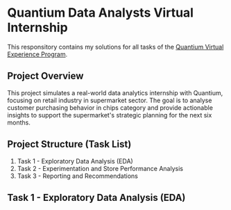 # Quantium Data Analysts Virtual Internship
This responsitory contains my solutions for all tasks of the [Quantium Virtual Experience Program](https://www.theforage.com/simulations/quantium/data-analytics-rqkb). 

## Project Overview
This project simulates a real-world data analytics internship with Quantium, focusing on retail industry in supermarket sector.
The goal is to analyse customer purchasing behavior in chips category and provide actionable insights to support the supermarket's strategic planning for the next six months.

## Project Structure (Task List)
1. Task 1 - Exploratory Data Analysis (EDA)
3. Task 2 - Experimentation and Store Performance Analysis
4. Task 3 - Reporting and Recommendations

## Task 1 - Exploratory Data Analysis (EDA)


